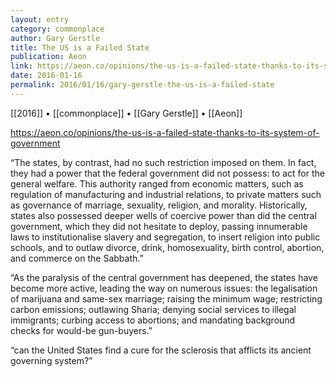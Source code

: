 ```yaml
---
layout: entry
category: commonplace
author: Gary Gerstle
title: The US is a Failed State
publication: Aeon
link: https://aeon.co/opinions/the-us-is-a-failed-state-thanks-to-its-system-of-government
date: 2016-01-16
permalink: 2016/01/16/gary-gerstle-the-us-is-a-failed-state
---
```


[[2016]] • [[commonplace]] • [[Gary Gerstle]] • [[Aeon]]

https://aeon.co/opinions/the-us-is-a-failed-state-thanks-to-its-system-of-government

“The states, by contrast, had no such restriction imposed on them. In fact, they had a power that the federal government did not possess: to act for the general welfare. This authority ranged from economic matters, such as regulation of manufacturing and industrial relations, to private matters such as governance of marriage, sexuality, religion, and morality. Historically, states also possessed deeper wells of coercive power than did the central government, which they did not hesitate to deploy, passing innumerable laws to institutionalise slavery and segregation, to insert religion into public schools, and to outlaw divorce, drink, homosexuality, birth control, abortion, and commerce on the Sabbath.”

“As the paralysis of the central government has deepened, the states have become more active, leading the way on numerous issues: the legalisation of marijuana and same-sex marriage; raising the minimum wage; restricting carbon emissions; outlawing Sharia; denying social services to illegal immigrants; curbing access to abortions; and mandating background checks for would-be gun-buyers.”

“can the United States find a cure for the sclerosis that afflicts its ancient governing system?”

